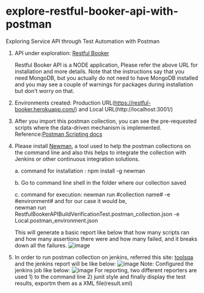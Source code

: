 # explore-restful-booker-api-with-postman

Exploring Service API through Test Automation with Postman

1. API under exploration: <a href="https://github.com/mwinteringham/restful-booker">Restful Booker</a>
   
   Restful Booker API is a NODE application, Please refer the above URL for installation and more details.
Note that the instructions say that you need MongoDB, but you actually do not need to have MongoDB installed and you may see a couple of warnings for packages during installation but don't worry on that.

2. Environments created: Production URL(https://restful-booker.herokuapp.com/) and Local URL(http://localhost:3001/)

3. After you import this postman collection, you can see the pre-requested scripts where the data-driven mechanism is implemented.
Reference:<a href="https://learning.getpostman.com/docs/postman/scripts/postman_sandbox_api_reference">Postman Scripting docs<a/>

4. Please install <a href="https://www.npmjs.com/package/newman">Newman</a>, a tool used to help the postman collections on the command line and also this helps to integrate the collection with Jenkins or other continuous integration solutions.
  
      a. command for installation : npm install -g newman
  
      b. Go to command line shell in the folder where our collection saved
  
      c. command for execution: newman run #collection name# -e #environment#
                  and for our case it would be,      
                                newman run RestfulBookerAPIBuildVerificationTest.postman_collection.json -e Local.postman_environment.json
                                
    This will generate a basic report like below that how many scripts ran and how many assertions there were and how many failed, and it breaks down all the failures. 
  ![image](https://drive.google.com/uc?export=view&id=1vaymdBh6bqz3cak_Efuy2unHeKvJePyk)
  5.   In order to run postman collection on jenkins, referred this site: <a href="https://www.toolsqa.com/postman/run-postman-collection-on-jenkins/"> toolsqa</a> and the jenkins report will be like below:
![image](https://drive.google.com/uc?export=view&id=1--ZWYXQ7Zts1RiviJaCrSLo7-UTB6zcQ)
Note:
Configured the jenkins job like below:
![image](https://drive.google.com/uc?export=view&id=1ojzWVrRTXoV2aUx9k0-U4wkBObCjKMue)
For reporting, two different reporters are used 1) to the command line 2) junit style and finally display the test results, exportm them as a XML file(result.xml)
